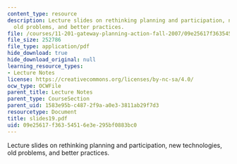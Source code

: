 ```yaml
---
content_type: resource
description: Lecture slides on rethinking planning and participation, new technologies,
  old problems, and better practices.
file: /courses/11-201-gateway-planning-action-fall-2007/09e25617f36354516e3e295bf0883bc0_slides19.pdf
file_size: 252786
file_type: application/pdf
hide_download: true
hide_download_original: null
learning_resource_types:
- Lecture Notes
license: https://creativecommons.org/licenses/by-nc-sa/4.0/
ocw_type: OCWFile
parent_title: Lecture Notes
parent_type: CourseSection
parent_uid: 1583e95b-c487-2f9a-a0e3-3811ab29f7d3
resourcetype: Document
title: slides19.pdf
uid: 09e25617-f363-5451-6e3e-295bf0883bc0
---
```

Lecture slides on rethinking planning and participation, new technologies, old problems, and better practices.